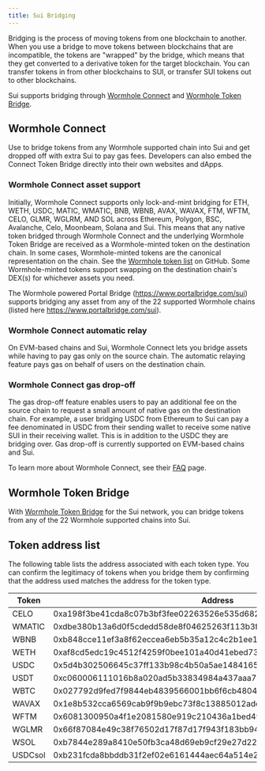 ```yaml
---
title: Sui Bridging
---
```


Bridging is the process of moving tokens from one blockchain to another. When you use a bridge to move tokens between blockchains that are incompatible, the tokens are "wrapped" by the bridge, which means that they get converted to a derivative token for the target blockchain. You can transfer tokens in from other blockchains to SUI, or transfer SUI tokens out to other blockchains.

Sui supports bridging through [Wormhole Connect](https://www.portalbridge.com/connect) and [Wormhole Token Bridge](https://www.portalbridge.com/sui).

## Wormhole Connect

Use to bridge tokens from any Wormhole supported chain into Sui and get dropped off with extra Sui to pay gas fees. Developers can also embed the Connect Token Bridge directly into their own websites and dApps.

### Wormhole Connect asset support

Initially, Wormhole Connect supports only lock-and-mint bridging for ETH, WETH, USDC, MATIC, WMATIC, BNB, WBNB, AVAX, WAVAX, FTM, WFTM, CELO, GLMR, WGLRM, AND SOL across Ethereum, Polygon, BSC, Avalanche, Celo, Moonbeam, Solana and Sui. This means that any native token bridged through Wormhole Connect and the underlying Wormhole Token Bridge are received as a Wormhole-minted token on the destination chain. In some cases, Wormhole-minted tokens are the canonical representation on the chain. See the [Wormhole token list](https://github.com/wormhole-foundation/wormhole-token-list) on GitHub. Some Wormhole-minted tokens support swapping on the destination chain's DEX(s) for whichever assets you need.

The Wormhole powered Portal Bridge (https://www.portalbridge.com/sui) supports bridging any asset from any of the 22 supported Wormhole chains (listed here https://www.portalbridge.com/sui).

### Wormhole Connect automatic relay

On EVM-based chains and Sui, Wormhole Connect lets you bridge assets while having to pay gas only on the source chain. The automatic relaying feature pays gas on behalf of users on the destination chain.

### Wormhole Connect gas drop-off

The gas drop-off feature enables users to pay an additional fee on the source chain to request a small amount of native gas on the destination chain. For example, a user bridging USDC from Ethereum to Sui can pay a fee denominated in USDC from their sending wallet to receive some native SUI in their receiving wallet. This is in addition to the USDC they are bridging over. Gas drop-off is currently supported on EVM-based chains and Sui.

To learn more about Wormhole Connect, see their [FAQ](https://docs.wormhole.com/wormhole/faqs) page.

## Wormhole Token Bridge

With [Wormhole Token Bridge](https://www.portalbridge.com/sui) for the Sui network, you can bridge tokens from any of the 22 Wormhole supported chains into Sui.

## Token address list

The following table lists the address associated with each token type. You can confirm the legitimacy of tokens when you bridge them by confirming that the address used matches the address for the token type.

| Token   | Address                                                            |
| ------- | ------------------------------------------------------------------ |
| CELO    | 0xa198f3be41cda8c07b3bf3fee02263526e535d682499806979a111e88a5a8d0f |
| WMATIC  | 0xdbe380b13a6d0f5cdedd58de8f04625263f113b3f9db32b3e1983f49e2841676 |
| WBNB    | 0xb848cce11ef3a8f62eccea6eb5b35a12c4c2b1ee1af7755d02d7bd6218e8226f |
| WETH    | 0xaf8cd5edc19c4512f4259f0bee101a40d41ebed738ade5874359610ef8eeced5 |
| USDC    | 0x5d4b302506645c37ff133b98c4b50a5ae14841659738d6d733d59d0d217a93bf |
| USDT    | 0xc060006111016b8a020ad5b33834984a437aaa7d3c74c18e09a95d48aceab08c |
| WBTC    | 0x027792d9fed7f9844eb4839566001bb6f6cb4804f66aa2da6fe1ee242d896881 |
| WAVAX   | 0x1e8b532cca6569cab9f9b9ebc73f8c13885012ade714729aa3b450e0339ac766 |
| WFTM    | 0x6081300950a4f1e2081580e919c210436a1bed49080502834950d31ee55a2396 |
| WGLMR   | 0x66f87084e49c38f76502d17f87d17f943f183bb94117561eb573e075fdc5ff75 |
| WSOL    | 0xb7844e289a8410e50fb3ca48d69eb9cf29e27d223ef90353fe1bd8e27ff8f3f8 |
| USDCsol | 0xb231fcda8bbddb31f2ef02e6161444aec64a514e2c89279584ac9806ce9cf037 |
